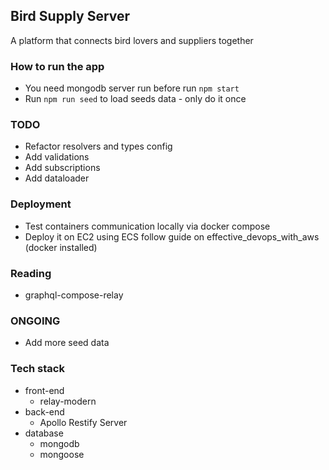 ## Bird Supply Server

A platform that connects bird lovers and suppliers together

### How to run the app
 * You need mongodb server run before run `npm start`
 * Run `npm run seed` to load seeds data - only do it once

### TODO
 * Refactor resolvers and types config
 * Add validations
 * Add subscriptions
 * Add dataloader

### Deployment
 * Test containers communication locally via docker compose
 * Deploy it on EC2 using ECS follow guide on effective_devops_with_aws (docker installed)

### Reading
 * graphql-compose-relay

### ONGOING
 * Add more seed data

### Tech stack
  * front-end
    * relay-modern
  * back-end
    * Apollo Restify Server
  * database
    * mongodb
    * mongoose

